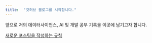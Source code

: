 ```yaml
---
title:  "깃허브 블로그를 시작합니다."
---
```


앞으로 저의 데이터사이언스, AI 및 개발 공부 기록을 이곳에 남기고자 합니다.

[새로운 포스팅을 작성하는 규칙](https://jekyllrb.com/docs/posts/)
